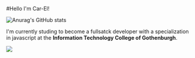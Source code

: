 #Hello I'm Car-El!

![Anurag's GitHub stats](https://github-readme-stats.vercel.app/api?username=Car-ElWilliams&show_icons=true&theme=radical)

I'm currently studing to become a fullsatck developer with a specialization in javascript at the **Information Technology College of Gothenburgh**.

![](https://komarev.com/ghpvc/?username=your-github-username)
<!--
**Car-ElWilliams/Car-ElWilliams** is a ✨ _special_ ✨ repository because its `README.md` (this file) appears on your GitHub profile.

Here are some ideas to get you started:

- 🔭 I’m currently working on ...
- 🌱 I’m currently learning ...
- 👯 I’m looking to collaborate on ...
- 🤔 I’m looking for help with ...
- 💬 Ask me about ...
- 📫 How to reach me: ...
- 😄 Pronouns: ...
- ⚡ Fun fact: ...
-->
